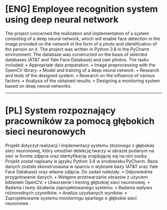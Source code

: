 # [ENG] Employee recognition system using deep neural network


The project concerned the realization and implementation of a system consisting of a deep neural network, which will enable face detection in the image provided on the network in the form of a photo and identification of the person on it. The project was written in Python 3.8 in the PyCharm environment. The database was constructed on the basis of selected databases (AT&T and Yale Face Database) and own photos. The tasks included: 
• Appropriate data preparation. 
• Image preprocessing with the OpenCV library. 
• Model and training of a deep neural network. 
• Research and tests of the designed system. 
• Research on the influence of various factors. 
• Analysis of the obtained results. 
• Designing a monitoring system based on deep neural networks.


_______________________________________________________________________________________________________


# [PL] System rozpoznający pracowników za  pomocą głębokich sieci neuronowych


Projekt  dotyczył realizacji i implementacji systemu złożonego z głębokiej sieci neuronowej, który umożliwi detekcję twarzy w obrazie podanym na sieć w formie zdjęcia oraz identyfikację znajdującej się na nim osoby. Projekt został napisany w języku Python 3.8 w środowisku PyCharm. Baza danych została skonstruowana w oparciu o wybrane bazy 
(AT&T oraz Yale Face Database) oraz własne zdjęcia. Do zadań należały:
• Odpowiednie przygotowanie danych.
• Wstępne przetwarzanie obrazów z użyciem biblioteki OpenCV.
• Utworzenie i trening głębokiej sieci neuronowej.
• Badania i testy działania zaprojektowanego systemu.
• Badania wpływu różnorodnych czynników.
• Analiza uzyskanych wyników.
• Zaprojektowanie systemu monitoringu opartego o głębokie sieci neuronowe.


